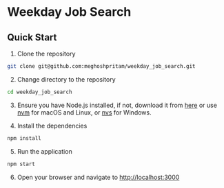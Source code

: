 # Weekday Job Search

## Quick Start

1. Clone the repository

```bash
git clone git@github.com:meghoshpritam/weekday_job_search.git
```

2. Change directory to the repository

```bash
cd weekday_job_search
```

3. Ensure you have Node.js installed, if not, download it from [here](https://nodejs.org/en/download/) or use [nvm](https://github.com/nvm-sh/nvm) for macOS and Linux, or [nvs](https://github.com/jasongin/nvs) for Windows.

4. Install the dependencies

```bash
npm install
```

5. Run the application

```bash
npm start
```

6. Open your browser and navigate to [http://localhost:3000](http://localhost:3000)

